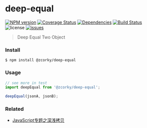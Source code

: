 # deep-equal

[![NPM version](https://img.shields.io/npm/v/@zcorky/deep-equal.svg?style=flat)](https://www.npmjs.com/package/@zcorky/deep-equal)
[![Coverage Status](https://img.shields.io/coveralls/zcorky/deep-equal.svg?style=flat)](https://coveralls.io/r/zcorky/deep-equal)
[![Dependencies](https://david-dm.org/@zcorky/deep-equal/status.svg)](https://david-dm.org/@zcorky/deep-equal)
[![Build Status](https://travis-ci.com/zcorky/deep-equal.svg?branch=master)](https://travis-ci.com/zcorky/deep-equal)
![license](https://img.shields.io/github/license/zcorky/deep-equal.svg)
[![issues](https://img.shields.io/github/issues/zcorky/deep-equal.svg)](https://github.com/zcorky/deep-equal/issues)

> Deep Equal Two Object

### Install

```
$ npm install @zcorky/deep-equal
```

### Usage

```javascript
// see more in test
import deepEqual from '@zcorky/deep-equal';

deepEqual(jsonA, jsonB);
```

### Related
* [JavaScript专题之深浅拷贝](https://github.com/mqyqingfeng/Blog/issues/32)
